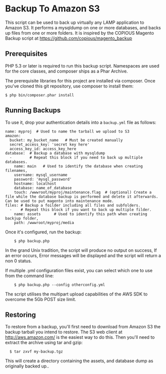 Backup To Amazon S3
===================

This script can be used to back up virtually any LAMP application to Amazon S3.  It performs a mysqldump on one or more databases, and backs up files from one or more folders.  It is inspired by the COPIOUS Magento Backup script at https://github.com/copious/magento_backup

Prerequisites
-------------

PHP 5.3 or later is required to run this backup script.  Namespaces are used for the core classes, and composer ships as a Phar Archive.

The prerequisite libraries for this project are installed via composer.  Once you've cloned this git repository, use composer to install them:
    
    $ php bin/composer.phar install


Running Backups
---------------

To use it, drop your authentication details into a `backup.yml` file as follows:

    name: myproj  # Used to name the tarball we upload to S3
    amazon:
      bucket: my_bucket_name   # Must be created manually
      secret_access_key: 'secret key here'
      access_key_id: access_key_here
    database:  # Backup a database with mysqldump
      -        # Repeat this block if you need to back up multiple databases.
        name: main   # Used to identify the database when creating filenames,
        username: mysql_username
        password: 'mysql_password'
        hostname: localhost
        database: name_of_database
        touch: /wwwroot/myproj/maintenance.flag  # (optional) Create a file while the database backup is performed and delete it afterwards.  Can be used to put magento into maintenance mode.
    files: # Backup a foilder including all files and subfolders.
      -    # Repeat this block if you want to back up multiple filder.
        name: assets      # Used to identify this path when creating backjup folder,
        path: /wwwroot/myproj/media

Once it's configured, run the backup:

		$ php backup.php

In the grand Unix tradition, the script will produce no output on success,  If an error occurs, Error messages will be displayed and the script will return a non 0 status.

If multiple .yml configuration files exist, you can select which one to use from the command line:

		$ php backup.php --config otherconfig.yml

The script utilises the multipart upload capabilities of the AWS SDK to overcome the 5Gb POST size limit.

Restoring
---------

To restore from a backup, you'll first need to download from Amazon S3 the backup tarball you intend to restore.  The S3 web client at http://aws.amazon.com/ is the easiest way to do this.  Then you'll need to extract the archive using tar and gzip:

	  $ tar zxvf my-backup.tgz

This will create a directory containing the assets, and database dump as originally backed up..
